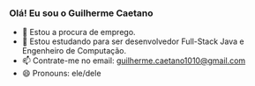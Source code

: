 ### Olá! Eu sou o Guilherme Caetano

- 🔭 Estou a procura de emprego.
- 🌱 Estou estudando para ser desenvolvedor Full-Stack Java e Engenheiro de Computação. 
- 📫 Contrate-me no email: guilherme.caetano1010@gmail.com
- 😄 Pronouns: ele/dele

